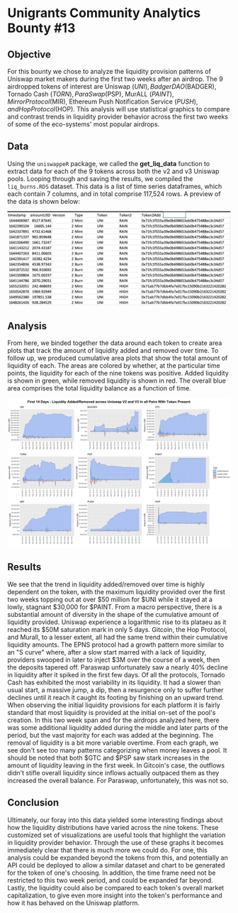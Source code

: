 # Unigrants Community Analytics Bounty #13

## Objective

For this bounty we chose to analyze the liquidity provision patterns of Uniswap market makers during the first two weeks after an airdrop.  The 9 airdropped tokens of interest are Uniswap ($UNI), Badger DAO ($BADGER), Tornado Cash ($TORN), ParaSwap ($PSP), MurALL ($PAINT), Mirror Protocol ($MIR), Ethereum Push Notification Service ($PUSH), and Hop Protocol ($HOP).  This analysis will use statistical graphics to compare and contrast trends in liquidity provider behavior across the first two weeks of some of the eco-systems' most popular airdrops.

## Data

Using the `uniswappeR` package, we called the **get_liq_data** function to extract data for each of the 9 tokens across both the v2 and v3 Uniswap pools. Looping through and saving the results, we compiled the `liq_burns.RDS` dataset.  This data is a list of time series dataframes, which each contain 7 columns, and in total comprise 117,524 rows. A preview of the data is shown below:

![A screencap of the Data](data_screencap.png)

## Analysis

From here, we binded together the data around each token to create area plots that track the amount of liquidity added and removed over time.  To follow up, we produced cumulative area plots that show the total amount of liquidity of each. The areas are colored by whether, at the particular time points, the liquidity for each of the nine tokens was positive. Added liquidity is shown in green, while removed liquidity is shown in red. The overall blue area comprises the total liquidity balance as a function of time.

![The results](AirdropLiq.jpeg)

## Results

We see that the trend in liquidity added/removed over time is highly dependent on the token, with the maximum liquidity provided over the first two weeks topping out at over $50 million for $UNI while it stayed at a lowly, stagnant $30,000 for $PAINT. From a macro perspective, there is a substantial amount of diversity in the shape of the cumulative amount of liquidity provided.  Uniswap experience a logarithmic rise to its plataeu as it reached its $50M saturation mark in only 5 days. Gitcoin, the Hop Protocol, and Murall, to a lesser extent, all had the same trend within their cumulative liquidity amounts. The EPNS protocol had a growth pattern more similar to an "S curve" where, after a slow start marred with a lack of liquidity, providers swooped in later to inject $3M over the course of a week, then the deposits tapered off. Paraswap unfortunately saw a nearly 40% decline in liquidity after it spiked in the first few days.  Of all the protocols, Tornado Cash has exhibited the most variability in its liquidity. It had a slower than usual start, a massive jump, a dip, then a resurgence only to suffer further declines until it reach it caught its footing by finishing on an upward trend. When observing the initial liquidity provisions for each platform it is fairly standard that most liquidity is provided at the initial on-set of the pool's creation. In this two week span and for the airdrops analyzed here, there was some additional liquidity added during the middle and later parts of the period, but the vast majority for each was added at the beginning. The removal of liquidity is a bit more variable overtime.  From each graph, we see don't see too many patterns categorizing when money leaves a pool.  It should be noted that both $GTC and $PSP saw stark increases in the amount of liquidity leaving in the first week.  In Gitcoin's case, the outflows didn't stifle overall liquidity since inflows actually outpaced them as they increased the overall balance.  For Paraswap, unfortunately, this was not so. 

## Conclusion

Ultimately, our foray into this data yielded some interesting findings about how the liquidity distributions have varied across the nine tokens. These customized  set of visualizations are useful tools that highlight the variation in liquidity provider behavior. Through the use of these graphs it becomes immediately clear that there is much more we could do. For one, this analysis could be expanded beyond the tokens from this, and potentially an API could be deployed to allow a similar dataset and chart to be generated for the token of one's choosing. In addition, the time frame need not be restricted to this two week period, and could be expanded far beyond. Lastly, the liquidity could also be compared to each token's overall market capitalization, to give even more insight into the token's performance and how it has behaved on the Uniswap platform.
